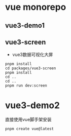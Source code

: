 # vue monorepo

## vue3-demo1


## vue3-screen
* vue3数据可视化大屏
```shell
pnpm install
cd packages/vue3-screen
pnpm install
cd ..
cd ..
pnpm run dev:screen
```

# vue3-demo2
直接使用vue脚手架安装
```shell
pnpm create vue@latest
```
